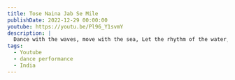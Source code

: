 ```yaml
---
title: Tose Naina Jab Se Mile 
publishDate: 2022-12-29 00:00:00
youtube: https://youtu.be/Pl96_Y1svmY
description: |
  Dance with the waves, move with the sea, Let the rhythm of the water, set your soul free. Check out my lyrical kathak choreography on the beach on this soulful song by Arijit singh. Hope you like it. 
tags:
  - Youtube
  - dance performance
  - India
---
```

